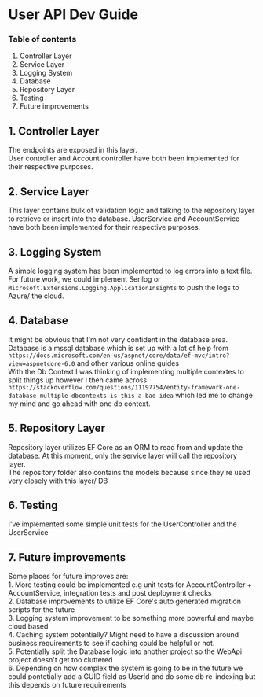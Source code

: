 # User API Dev Guide


### Table of contents 
1. Controller Layer
2. Service Layer
3. Logging System
4. Database
5. Repository Layer 
6. Testing
7. Future improvements


## 1. Controller Layer
The endpoints are exposed in this layer. <br>
User controller and Account controller have both been implemented for their respective purposes.

## 2. Service Layer
This layer contains bulk of validation logic and talking to the repository layer to retrieve or insert into the database.
UserService and AccountService have both been implemented for their respective purposes.

## 3. Logging System
A simple logging system has been implemented to log errors into a text file. <br> 
For future work, we could implement Serilog or `Microsoft.Extensions.Logging.ApplicationInsights` to push the logs to Azure/ the cloud. 

## 4. Database
It might be obvious that I'm not very confident in the database area. <br>
Database is a mssql database which is set up with a lot of help from `https://docs.microsoft.com/en-us/aspnet/core/data/ef-mvc/intro?view=aspnetcore-6.0` and other various online guides <br>
With the Db Context I was thinking of implementing multiple contextes to split things up however I then came across `https://stackoverflow.com/questions/11197754/entity-framework-one-database-multiple-dbcontexts-is-this-a-bad-idea` which led me to change my mind and go ahead with one db context.


## 5. Repository Layer
Repository layer utilizes EF Core as an ORM to read from and update the database.
At this moment, only the service layer will call the repository layer. <br>
The repository folder also contains the models because since they're used very closely with this layer/ DB

## 6. Testing
I've implemented some simple unit tests for the UserController and the UserService

## 7. Future improvements
Some places for future improves are: 
<br> 1. More testing could be implemented e.g unit tests for AccountController + AccountService, integration tests and post deployment checks<br> 2. Database improvements to utilize EF Core's auto generated migration scripts for the future <br> 3. Logging system improvement to be something more powerful and maybe cloud based <br> 4. Caching system potentially? Might need to have a discussion around business requirements to see if caching could be helpful or not.<br>5. Potentially split the Database logic into another project so the WebApi project doesn't get too cluttered<br>6. Depending on how complex the system is going to be in the future we could pontetially add a GUID field as UserId and do some db re-indexing but this depends on future requirements
